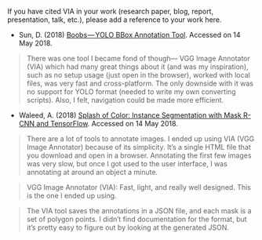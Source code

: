 If you have cited VIA in your work (research paper, blog, report, presentation, talk, etc.), please add a reference to your work here.

* Sun, D. (2018) [Boobs — YOLO BBox Annotation Tool](https://medium.com/@drainingsun/boobs-yolo-bbox-annotation-tool-96fb765d0036). Accessed on 14 May 2018.
> There was one tool I became fond of though— VGG Image Annotator (VIA) which had many great things about it (and was my inspiration), such as no setup usage (just open in the browser), worked with local files, was very fast and cross-platform. The only downside with it was no support for YOLO format (needed to write my own converting scripts). Also, I felt, navigation could be made more efficient.

* Waleed, A. (2018) [Splash of Color: Instance Segmentation with Mask R-CNN and TensorFlow](https://engineering.matterport.com/splash-of-color-instance-segmentation-with-mask-r-cnn-and-tensorflow-7c761e238b46). Accessed on 14 May 2018.
 
> There are a lot of tools to annotate images. I ended up using VIA (VGG Image Annotator) because of its simplicity. It’s a single HTML file that you download and open in a browser. Annotating the first few images was very slow, but once I got used to the user interface, I was annotating at around an object a minute.
 
> VGG Image Annotator (VIA): Fast, light, and really well designed. This is the one I ended up using.

> The VIA tool saves the annotations in a JSON file, and each mask is a set of polygon points. I didn’t find documentation for the format, but it’s pretty easy to figure out by looking at the generated JSON.
